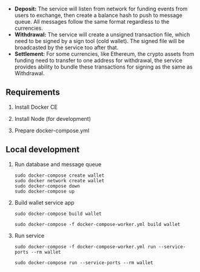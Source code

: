 - **Deposit:** The service will listen from network for funding events from users to exchange, then create a balance hash to push to message queue. All messages follow the same format regardless to the currencies.
- **Withdrawal:** The service will create a unsigned transaction file, which need to be signed by a sign tool (cold wallet). The signed file will be broadcasted by the service too after that.
- **Settlement:** For some currencies, like Ethereum, the crypto assets from funding need to transfer to one address for withdrawal, the service provides ability to bundle these transactions for signing as the same as Withdrawal.

## Requirements

1. Install Docker CE

2. Install Node (for development)

3. Prepare docker-compose.yml

## Local development

1. Run database and message queue

   ```shell
   sudo docker-compose create wallet
   sudo docker network create wallet
   sudo docker-compose down
   sudo docker-compose up
   ```

2. Build wallet service app

   ```shell
   sudo docker-compose build wallet
   ```
   ```shell
   sudo docker-compose -f docker-compose-worker.yml build wallet
   ```

3. Run service

   ```shell
   sudo docker-compose -f docker-compose-worker.yml run --service-ports --rm wallet
   ```

   ```shell
   sudo docker-compose run --service-ports --rm wallet
   ```
